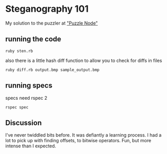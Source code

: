 # Steganography 101

My solution to the puzzler at ["Puzzle Node"](http://puzzlenode.com/puzzles/12/)

## running the code

    ruby sten.rb
    
also there is a little hash diff function to allow you to check for diffs in files

    ruby diff.rb output.bmp sample_output.bmp
    
## running specs

specs need rspec 2

    rspec spec
    
## Discussion

I've never twiddled bits before. It was defiantly a learning process. I had a lot to pick up with finding offsets, to bitwise operators. Fun, but more intense than I expected. 